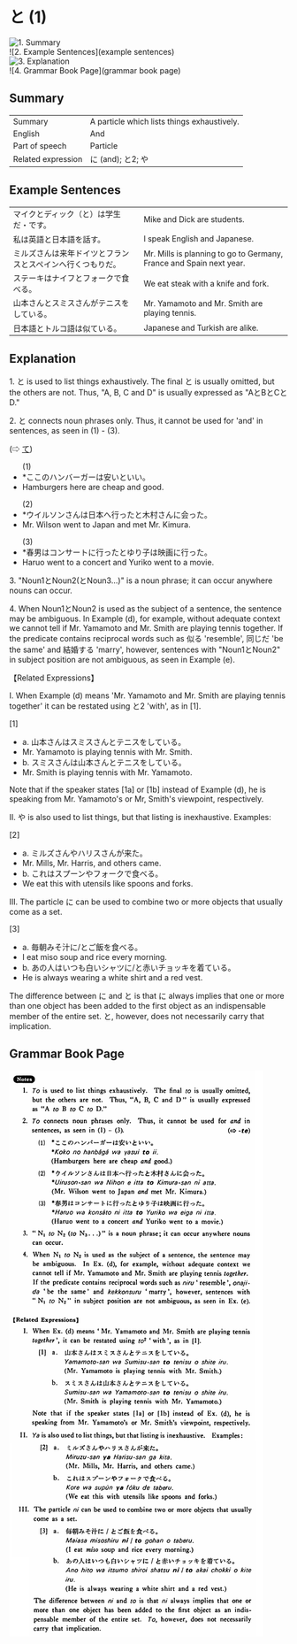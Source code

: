 # と (1)

![1. Summary](summary)<br>
![2. Example Sentences](example sentences)<br>
![3. Explanation](explanation)<br>
![4. Grammar Book Page](grammar book page)<br>


## Summary

<table><tr>   <td>Summary</td>   <td>A particle which lists things exhaustively.</td></tr><tr>   <td>English</td>   <td>And</td></tr><tr>   <td>Part of speech</td>   <td>Particle</td></tr><tr>   <td>Related expression</td>   <td>に (and); と2; や</td></tr></table>

## Example Sentences

<table><tr>   <td>マイクとディック（と）は学生だ・です。</td>   <td>Mike and Dick are students.</td></tr><tr>   <td>私は英語と日本語を話す。</td>   <td>I speak English and Japanese.</td></tr><tr>   <td>ミルズさんは来年ドイツとフランスとスペインへ行くつもりだ。</td>   <td>Mr. Mills is planning to go to Germany, France and Spain next year.</td></tr><tr>   <td>ステーキはナイフとフォークで食べる。</td>   <td>We eat steak with a knife and fork.</td></tr><tr>   <td>山本さんとスミスさんがテニスをしている。</td>   <td>Mr. Yamamoto and Mr. Smith are playing tennis.</td></tr><tr>   <td>日本語とトルコ語は似ている。</td>   <td>Japanese and Turkish are alike.</td></tr></table>

## Explanation

<p>1. <span class="cloze">と</span> is used to list things exhaustively. The final <span class="cloze">と</span> is usually omitted, but the others are not. Thus, "A, B, C and D" is usually expressed as "A<span class="cloze">と</span>B<span class="cloze">と</span>C<span class="cloze">と</span>D."</p>  <p>2. <span class="cloze">と</span> connects noun phrases only. Thus, it cannot be used for 'and' in sentences, as seen in (1) - (3).</p>  <p>(⇨ <a href="#㊦ て">て</a>)</p>  <ul>(1) <li>*ここのハンバーガーは安い<span class="cloze">と</span>いい。</li> <li>Hamburgers here are cheap and good.</li> </ul>  <ul>(2) <li>*ウイルソンさんは日本へ行った<span class="cloze">と</span>木村さんに会った。</li> <li>Mr. Wilson went to Japan and met Mr. Kimura.</li> </ul>  <ul>(3) <li>*春男はコンサートに行った<span class="cloze">と</span>ゆり子は映画に行った。</li> <li>Haruo went to a concert and Yuriko went to a movie.</li> </ul>  <p>3.  "Noun1<span class="cloze">と</span>Noun2(<span class="cloze">と</span>Noun3...)" is a noun phrase; it can occur anywhere nouns can occur.</p>  <p>4. When Noun1<span class="cloze">と</span>Noun2 is used as the subject of a sentence, the sentence may be ambiguous. In Example (d), for example, without adequate context we cannot tell if Mr. Yamamoto and Mr. Smith are playing tennis together. If the predicate contains reciprocal words such as 似る 'resemble', 同じだ 'be the same' and 結婚する 'marry', however, sentences with "Noun1<span class="cloze">と</span>Noun2" in subject position are not ambiguous, as seen in Example (e).</p>  <p>【Related Expressions】</p>  <p>I. When Example (d) means 'Mr. Yamamoto and Mr. Smith are playing tennis together' it can be restated using と2 'with', as in [1].</p>  <p>[1]</p>  <ul> <li>a. 山本さんはスミスさんとテニスをしている。</li> <li>Mr. Yamamoto is playing tennis with Mr. Smith.</li> <div class="divide"></div> <li>b. スミスさんは山本さんとテニスをしている。</li> <li>Mr. Smith is playing tennis with Mr. Yamamoto.</li> </ul>  <p>Note that if the speaker states [1a] or [1b] instead of Example (d), he is speaking from Mr. Yamamoto's or Mr, Smith's viewpoint, respectively.</p>  <p>II. や is also used to list things, but that listing is inexhaustive. Examples:</p>  <p>[2]</p>  <ul> <li>a. ミルズさんやハリスさんが来た。</li> <li>Mr. Mills, Mr. Harris, and others came.</li> <div class="divide"></div> <li>b. これはスプーンやフォークで食べる。</li> <li>We eat this with utensils like spoons and forks.</li> </ul>  <p>III. The particle に can be used to combine two or more objects that usually come as a set.</p>  <p>[3]</p>  <ul> <li>a. 毎朝みそ汁に/<span class="cloze">と</span>ご飯を食べる。</li> <li>I eat miso soup and rice every morning.</li> <div class="divide"></div> <li>b. あの人はいつも白いシャツに/<span class="cloze">と</span>赤いチョッキを着ている。</li> <li>He is always wearing a white shirt and a red vest.</li> </ul>  <p>The difference between に and <span class="cloze">と</span> is that に always implies that one or more than one object has been added to the first object as an indispensable member of the entire set. <span class="cloze">と</span>, however, does not necessarily carry that implication.</p>

## Grammar Book Page

![](../img/Basicと.png)

